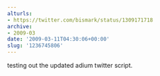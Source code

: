 ```yaml
---
alturls:
- https://twitter.com/bismark/status/1309171718
archive:
- 2009-03
date: '2009-03-11T04:30:06+00:00'
slug: '1236745806'
---
```


testing out the updated adium twitter script.

